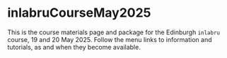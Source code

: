 
<!-- README.md is generated from README.Rmd. Please edit that file -->

# inlabruCourseMay2025

<!-- badges: start -->
<!-- badges: end -->

This is the course materials page and package for the Edinburgh
`inlabru` course, 19 and 20 May 2025. Follow the menu links to
information and tutorials, as and when they become available.
